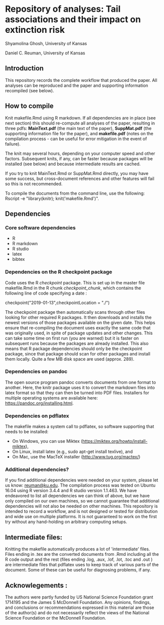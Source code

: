# Repository of analyses: Tail associations and their impact on extinction risk

Shyamolina Ghosh, University of Kansas 

Daniel C. Reuman, University of Kansas

## Introduction
This repository records the complete workflow that produced the paper. All 
analyses can be reproduced and the paper and supporting information recompiled (see below).

## How to compile
Knit makefile.Rmd using R markdown. If all dependencies are in place (see next section) 
this should re-compute all analyses of the paper, resulting in three pdfs: 
**MainText.pdf** (the main text of the paper), **SuppMat.pdf** (the 
supporting information file for the paper), and **makefile.pdf** (notes on the 
compilation process - can be useful for error mitigation in the event of failure).

The knit may several hours, depending on your computer speed and other factors. 
Subsequent knits, if any, 
can be faster because packages will be installed (see below) and because intermediate 
results are cached.

If you try to knit MainText.Rmd or SuppMat.Rmd directly, you may have some 
success, but cross-document references and other features will fail so this is not recommended.

To compile the documents from the command line, use the following: Rscript -e "library(knitr); knit('makefile.Rmd')".

## Dependencies

### Core software dependencies
   - R 
   - R markdown
   - R studio
   - latex 
   - bibtex
   
### Dependencies on the R checkpoint package

Code uses the R *checkpoint* package. This is set up in the master file makefile.Rmd in the 
R chunk *checkpoint_chunk*, which contains the following line of code specifying a date :

checkpoint("2019-01-13",checkpointLocation = "./")

The checkpoint package then automatically scans through other files looking for other required R 
packages. It then downloads and installs the newest versions of those packages available on the 
given date. This helps ensure that re-compiling the document uses exactly the same code that was 
originally used, in spite of package updates and other changes. This can take some time on first 
run (you are warned) but it is faster on subsequent runs because the packages are already 
installed. This also means that R package dependencies should only be the checkpoint package, 
since that package should scan for other packages and install them locally. Quite a few MB disk 
space are used (approx. 289).

### Dependencies on pandoc
The open source program pandoc converts documents from one format to another. 
Here, the knitr package uses it to convert the markdown files into latex format so that 
they can then be turned into PDF files. Installers for multiple operating systems are available 
here: https://pandoc.org/installing.html.

### Dependencies on pdflatex
The makefile makes a system call to pdflatex, so software supporting that needs to be installed:
 - On Windows, you can use Miktex (https://miktex.org/howto/install-miktex),
 - On Linux, install latex (e.g., sudo apt-get install texlive), and
 - On Mac, use the MacTeX installer (http://www.tug.org/mactex/)

### Additional dependencies?
If you find additional dependencies were needed on your system, please let us know: 
reuman@ku.edu. The compilation process was tested on Ubuntu 16.04 using R version 
3.4.4 and R studio version 1.1.463. We have endeavored to list all dependencies we can think of above, but we have 
only compiled on our own machines, so we cannot guarantee that additional dependencies will not 
also be needed on other machines. This repository is 
intended to record a workflow, and is not designed or tested for distribution and wide use on 
multiple platforms. It is not guaranteed to work on the first try without any hand-holding on 
arbitrary computing setups.

## Intermediate files:
Knitting the makefile automatically produces a lot of 'intermediate' files. Files ending in .tex 
are the converted documents from .Rmd including all the R code output and the rest (files ending 
.log, .aux, .lof, .lot, .toc and .out ) are intermediate files that pdflatex uses to keep track 
of various parts of the document. Some of these can be useful for diagnosing problems, if any.

## Acknowlegements :
The authors were partly funded by 
US National Science Foundation grant 1714195 and the James S McDonnell 
Foundation. Any opinions, findings, and conclusions or recommendations expressed in this 
material are those of the author(s) and do not necessarily reflect the views of the National 
Science Foundation or the McDonnell Foundation.





